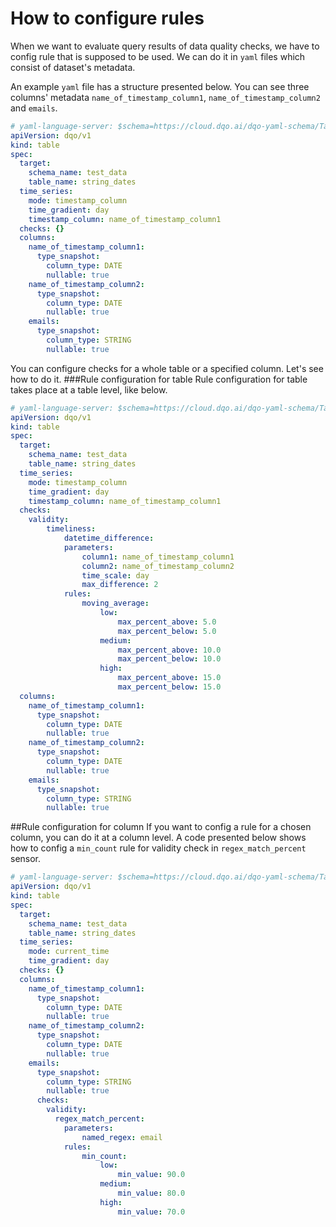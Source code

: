 # How to configure rules
When we want to evaluate query results of data quality checks, we have to config rule that is supposed to be used.
We can do it in `yaml` files which consist of dataset's metadata.

An example `yaml` file has a structure presented below. You can see three columns' metadata `name_of_timestamp_column1`, `name_of_timestamp_column2` and `emails`. 

```yaml linenums="1" 
# yaml-language-server: $schema=https://cloud.dqo.ai/dqo-yaml-schema/TableYaml-schema.json
apiVersion: dqo/v1
kind: table
spec:
  target:
    schema_name: test_data
    table_name: string_dates
  time_series: 
    mode: timestamp_column
    time_gradient: day
    timestamp_column: name_of_timestamp_column1
  checks: {}
  columns:
    name_of_timestamp_column1:
      type_snapshot:
        column_type: DATE
        nullable: true
    name_of_timestamp_column2:
      type_snapshot:
        column_type: DATE
        nullable: true
    emails:
      type_snapshot:
        column_type: STRING
        nullable: true                
```

You can configure checks for a whole table or a specified column. Let's see how to do it.
###Rule configuration for table
Rule configuration for table takes place at a table level, like below.
```yaml hl_lines="12-31" linenums="1" 
# yaml-language-server: $schema=https://cloud.dqo.ai/dqo-yaml-schema/TableYaml-schema.json
apiVersion: dqo/v1
kind: table
spec:
  target:
    schema_name: test_data
    table_name: string_dates
  time_series: 
    mode: timestamp_column
    time_gradient: day
    timestamp_column: name_of_timestamp_column1
  checks:
    validity:
        timeliness:
            datetime_difference:
            parameters:
                column1: name_of_timestamp_column1
                column2: name_of_timestamp_column2
                time_scale: day
                max_difference: 2
            rules:
                moving_average:
                    low:
                        max_percent_above: 5.0
                        max_percent_below: 5.0
                    medium:
                        max_percent_above: 10.0
                        max_percent_below: 10.0
                    high:
                        max_percent_above: 15.0
                        max_percent_below: 15.0
  columns:
    name_of_timestamp_column1:
      type_snapshot:
        column_type: DATE
        nullable: true
    name_of_timestamp_column2:
      type_snapshot:
        column_type: DATE
        nullable: true
    emails:
      type_snapshot:
        column_type: STRING
        nullable: true                
```
##Rule configuration for column
If you want to config a rule for a chosen column, you can do it at a column level. A code presented below shows how to config a `min_count` rule for validity check in `regex_match_percent` sensor.   
```yaml hl_lines="21-37" linenums="1" 
# yaml-language-server: $schema=https://cloud.dqo.ai/dqo-yaml-schema/TableYaml-schema.json
apiVersion: dqo/v1
kind: table
spec:
  target:
    schema_name: test_data
    table_name: string_dates
  time_series: 
    mode: current_time
    time_gradient: day
  checks: {}
  columns:
    name_of_timestamp_column1:
      type_snapshot:
        column_type: DATE
        nullable: true
    name_of_timestamp_column2:
      type_snapshot:
        column_type: DATE
        nullable: true
    emails:
      type_snapshot:
        column_type: STRING
        nullable: true    
      checks:   
        validity:
          regex_match_percent:
            parameters:
                named_regex: email
            rules:
                min_count:
                    low:
                        min_value: 90.0
                    medium:
                        min_value: 80.0
                    high:
                        min_value: 70.0         
```
